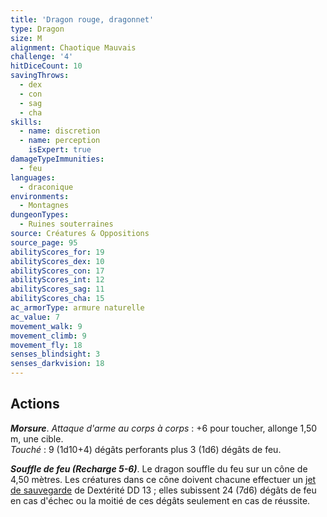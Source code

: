 ```yaml
---
title: 'Dragon rouge, dragonnet'
type: Dragon
size: M
alignment: Chaotique Mauvais
challenge: '4'
hitDiceCount: 10
savingThrows:
  - dex
  - con
  - sag
  - cha
skills:
  - name: discretion
  - name: perception
    isExpert: true
damageTypeImmunities:
  - feu
languages:
  - draconique
environments:
  - Montagnes
dungeonTypes:
  - Ruines souterraines
source: Créatures & Oppositions
source_page: 95
abilityScores_for: 19
abilityScores_dex: 10
abilityScores_con: 17
abilityScores_int: 12
abilityScores_sag: 11
abilityScores_cha: 15
ac_armorType: armure naturelle
ac_value: 7
movement_walk: 9
movement_climb: 9
movement_fly: 18
senses_blindsight: 3
senses_darkvision: 18
---
```

## Actions

_**Morsure**_. _Attaque d'arme au corps à corps_ : +6 pour toucher, allonge 1,50 m, une cible.  
_Touché_ : 9 (1d10+4) dégâts perforants plus 3 (1d6) dégâts de feu.

_**Souffle de feu (Recharge 5-6)**_. Le dragon souffle du feu sur un cône de 4,50 mètres. Les créatures dans ce cône doivent chacune effectuer un [jet de sauvegarde](/utiliser-les-caracteristiques/#jets-de-sauvegarde) de Dextérité DD 13 ; elles subissent 24 (7d6) dégâts de feu en cas d'échec ou la moitié de ces dégâts seulement en cas de réussite.
